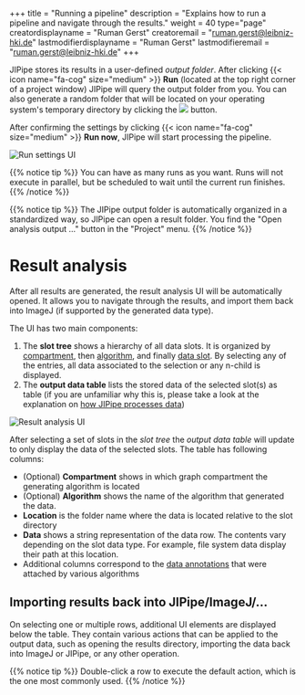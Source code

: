 +++
title = "Running a pipeline"
description = "Explains how to run a pipeline and navigate through the results."
weight = 40
type="page"
creatordisplayname = "Ruman Gerst"
creatoremail = "ruman.gerst@leibniz-hki.de"
lastmodifierdisplayname = "Ruman Gerst"
lastmodifieremail = "ruman.gerst@leibniz-hki.de"
+++

JIPipe stores its results in a user-defined *output folder*. After clicking
{{< icon name="fa-cog" size="medium" >}} **Run** (located at the top right corner of a project window)
JIPipe will query the output folder from you.
You can also generate a random folder that will be located on your operating system's temporary directory
by clicking the <img class="inline-image" src="/img/icons/random.png" /> button.

After confirming the settings by clicking {{< icon name="fa-cog" size="medium" >}} **Run now**,
JIPipe will start processing the pipeline.

![Run settings UI](/img/documentation/run-ui.png)

{{% notice tip %}}
You can have as many runs as you want. Runs will not execute in parallel, but be scheduled to wait
until the current run finishes.
{{% /notice %}}

{{% notice tip %}}
The JIPipe output folder is automatically organized in a standardized way, so JIPipe can open a result folder.
You find the "Open analysis output ..."  button in the "Project" menu.
{{% /notice %}}

# Result analysis

After all results are generated, the result analysis UI will be automatically opened.
It allows you to navigate through the results, and import them back into ImageJ (if supported by the generated data type).

The UI has two main components:

1. The **slot tree** shows a hierarchy of all data slots. It is organized by [compartment](/documentation/graph-compartment), then [algorithm](/documentation/batch-pipelines), and finally [data slot](/documentation/batch-pipelines). By selecting any of the entries, all data associated to the selection or any n-child is displayed.
2. The **output data table** lists the stored data of the selected slot(s) as table (if you are unfamiliar why this is, please take a look at the explanation on [how JIPipe processes data](/documentation/batch-pipelines))

![Result analysis UI](/img/documentation/result-analysis-ui.png)

After selecting a set of slots in the *slot tree* the *output data table* will update to only display the data of the selected slots.
The table has following columns:

* (Optional) **Compartment** shows in which graph compartment the generating algorithm is located
* (Optional) **Algorithm** shows the name of the algorithm that generated the data.
* **Location** is the folder name where the data is located relative to the slot directory
* **Data** shows a string representation of the data row. The contents vary depending on the slot data type. For example, file system data display their path at this location.
* Additional columns correspond to the [data annotations](/documentation/batch-pipelines/#data-annotations) that were attached by various algorithms

## Importing results back into JIPipe/ImageJ/...

On selecting one or multiple rows, additional UI elements are displayed below the table. They contain various actions that can be applied to the output data, such
as opening the results directory, importing the data back into ImageJ or JIPipe, or any other operation.

{{% notice tip %}}
Double-click a row to execute the default action, which is the one most commonly used.
{{% /notice %}}


<!-- <p><video src="/img/documentation/result-analysis-navigation.webm" controls loop/></p> -->
